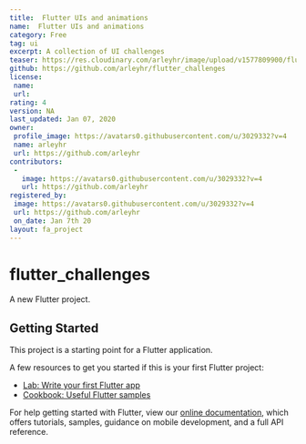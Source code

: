 ```yaml
---
title:  Flutter UIs and animations
name:  Flutter UIs and animations
category: Free
tag: ui
excerpt: A collection of UI challenges
teaser: https://res.cloudinary.com/arleyhr/image/upload/v1577809900/flutter/travel-app/demo_bpzzdm.gif
github: https://github.com/arleyhr/flutter_challenges
license:
 name: 
 url: 
rating: 4
version: NA
last_updated: Jan 07, 2020
owner:
 profile_image: https://avatars0.githubusercontent.com/u/3029332?v=4
 name: arleyhr
 url: https://github.com/arleyhr
contributors:
 -
   image: https://avatars0.githubusercontent.com/u/3029332?v=4
   url: https://github.com/arleyhr
registered_by:
 image: https://avatars0.githubusercontent.com/u/3029332?v=4
 url: https://github.com/arleyhr
 on_date: Jan 7th 20
layout: fa_project
---
```

# flutter_challenges

A new Flutter project.

## Getting Started

This project is a starting point for a Flutter application.

A few resources to get you started if this is your first Flutter project:

- [Lab: Write your first Flutter app](https://flutter.dev/docs/get-started/codelab)
- [Cookbook: Useful Flutter samples](https://flutter.dev/docs/cookbook)

For help getting started with Flutter, view our 
[online documentation](https://flutter.dev/docs), which offers tutorials, 
samples, guidance on mobile development, and a full API reference.
